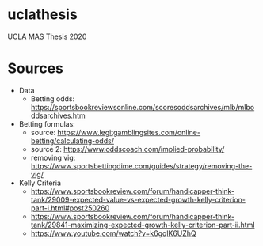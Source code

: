 # uclathesis
UCLA MAS Thesis 2020



# Sources
* Data
	* Betting odds: https://sportsbookreviewsonline.com/scoresoddsarchives/mlb/mlboddsarchives.htm
* Betting formulas:
	* source: https://www.legitgamblingsites.com/online-betting/calculating-odds/
	* source 2: https://www.oddscoach.com/implied-probability/
	* removing vig: https://www.sportsbettingdime.com/guides/strategy/removing-the-vig/ 
* Kelly Criteria
	* https://www.sportsbookreview.com/forum/handicapper-think-tank/29009-expected-value-vs-expected-growth-kelly-criterion-part-i.html#post250260
	* https://www.sportsbookreview.com/forum/handicapper-think-tank/29841-maximizing-expected-growth-kelly-criterion-part-ii.html
	* https://www.youtube.com/watch?v=k6gqlK6UZhQ